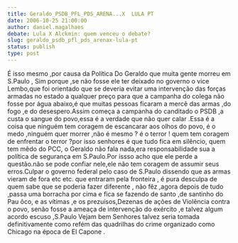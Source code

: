 ```yaml
---
title: Geraldo_PSDB_PFL_PDS_ARENA...X  LULA PT
date: 2006-10-25 21:00:00
author: daniel.magalhaes
debate: Lula X Alckmin: quem venceu o debate?
slug: geraldo_psdb_pfl_pds_arenax-lula-pt
status: publish 
type: post
---
```


É isso mesmo ,por causa da Política Do Geraldo que muita gente morreu em S.Paulo , Sim porque ,se não fosse ele ter deixado no governo o vice Lembo,que foi orientado que se deveria evitar uma intervenção das forças armadas no estado a qualquer preço para que a campanha do colega não fosse por água abaixo,é que muitas pessoas ficaram a mercê das armas ,do fogo ,e do desespero.Assim começa a campanha do canditado o PSDB ,a custa o sangue do povo,essa é a verdade que não quer calar .Essa é a coisa que ninguém tem coragem de escancarar aos olhos do povo, é o medo ,ninguém quer morrer ,não é mesmo ? é o terror ! quem tem coragem de enfrentar o terror ?por isso senhores é que tudo fica em silêncio, quem tem mêdo do PCC, o Geraldo não fala nada,era responsabilidade sua a política de segurança em S.Paulo.Por issso acho que ele perde a questão.não se pode confiar nele,ele não tem coragem de assumir seus erros.Culpar o governo federal pelo caso de S.Paulo dissendo que as armas vieram de fora etc etc. que entraram pela fronteira , é pura desculpa de quem sabe que se poderia fazer diferente , não fêz ,agora depois de tudo ,passa uma borracha por cima e fica se fazendo de santo ,de santinho do Pau ôco, e as vítimas ,e os prezuísos,Dezenas de ações de Violência contra o povo, senão fosse a ameaça de intervenção do exército ,e talvez algum acordo escuso ,S.Paulo Vejam bem Senhores talvez seria tomada definitivamente como refém das quadrilhas do crime organizado como Chicago na época de El Capone .

